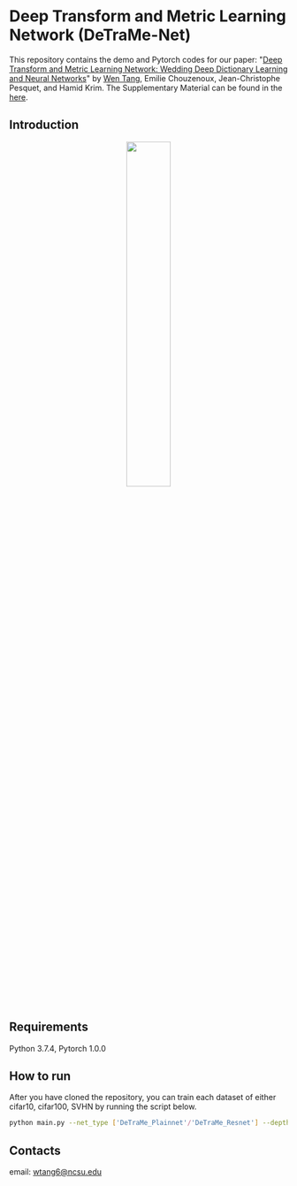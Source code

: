 # Deep Transform and Metric Learning Network (DeTraMe-Net)
This repository contains the demo and Pytorch codes for our paper: "[Deep Transform and Metric Learning Network: Wedding Deep Dictionary Learning and Neural Networks]()" by [Wen Tang](https://www.researchgate.net/profile/Wen_Tang24), Emilie Chouzenoux, Jean-Christophe Pesquet, and Hamid Krim. The Supplementary Material can be found in the [here]().


## Introduction
<p align="center"><img width="40%" src="./imgs/param.jpg"></p>

## Requirements
Python 3.7.4, Pytorch 1.0.0

## How to run
After you have cloned the repository, you can train each dataset of either cifar10, cifar100, SVHN by running the script below.
```bash
python main.py --net_type ['DeTraMe_Plainnet'/'DeTraMe_Resnet'] --depth 8 --widen 1 --steps 2 --dataset ['cifar10'/'cifar100'/'SVHN'] --lr 0.1 --num_epochs 200
```

## Contacts
email: wtang6@ncsu.edu
